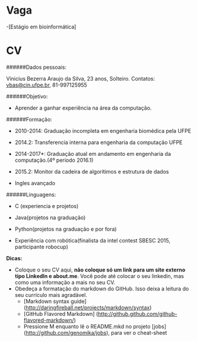 Vaga
====

-[Estágio em bioinformática] 

CV
==

######Dados pessoais:

Vinicius Bezerra Araujo da Silva, 
23 anos, 
Solteiro.
Contatos: vbas@cin.ufpe.br, 
81-997125955


######Objetivo:
* Aprender a ganhar experiência na área da computação.


######Formação:
* 2010-2014: Graduação incompleta em engenharia biomédica pela UFPE

* 2014.2: Transferencia interna para engenharia da computação UFPE

* 2014-2017*: Graduação atual em andamento em engenharia da computação.(4º período 2016.1)

* 2015.2: Monitor da cadeira de algorítimos e estrutura de dados

* Ingles avançado



######Linguagens:
* C (experiencia e projetos)

* Java(projetos na graduação)

* Python(projetos na graduação e por fora)

* Experiência com robótica(finalista da intel contest SBESC 2015, participante robocup)


__Dicas:__
* Coloque o seu CV aqui, __não coloque só um link para um site externo tipo LinkedIn e about.me__. Você pode até colocar o seu linkedin, mas como uma informação a mais no seu CV.
* Obedeça a formatação do markdown do GitHub. Isso deixa a leitura do seu currículo mais agradável.
	* [Markdown syntax guide] (http://daringfireball.net/projects/markdown/syntax)
	* [GitHub Flavored Markdown] (http://github.github.com/github-flavored-markdown/)
	* Pressione M enquanto lê o README.mkd no projeto [jobs] (http://github.com/genomika/jobs), para ver o cheat-sheet
